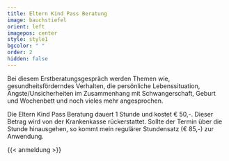 ```yaml
---
title: Eltern Kind Pass Beratung
image: bauchstiefel
orient: left
imagepos: center
style: style1
bgcolor: " "
order: 2
hidden: false
---
```

Bei diesem Erstberatungsgespräch werden Themen wie, gesundheitsförderndes Verhalten, die persönliche Lebenssituation, Ängste/Unsicherheiten im Zusammenhang mit Schwangerschaft, Geburt und Wochenbett und noch vieles mehr angesprochen.

Die Eltern Kind Pass Beratung dauert 1 Stunde und kostet € 50,-. Dieser Betrag wird von der Krankenkasse rückerstattet. Sollte der Termin über die Stunde hinausgehen, so kommt mein regulärer Stundensatz (€ 85,-) zur Anwendung.

{{< anmeldung >}}
